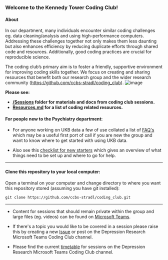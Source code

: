 ### Welcome to the Kennedy Tower Coding Club!

#### About
In our department, many individuals encounter similar coding challenges eg. data cleaning/analysis and using high-performance computers. Addressing these challenges together not only makes them less daunting but also enhances efficiency by reducing duplicate efforts through shared code and resources. Additionally, good coding practices are crucial for reproducible science.

The coding club’s primary aim is to foster a friendly, supportive environment for improving coding skills together. We focus on creating and sharing resources that benefit both our research group and the wider research community (https://github.com/ccbs-stradl/coding_club). ![image](https://github.com/user-attachments/assets/55a2947e-8011-49ea-ad37-6f893d53009a)


**Please see:**
  * **[/Sessions](https://github.com/ccbs-stradl/coding_club/tree/main/Sessions) folder for materials and docs from coding club sessions.** 
  * **[Resources.md](https://github.com/ccbs-stradl/coding_club/blob/main/Resources.md) for a list of coding related resources.**

#### For people new to the Psychiatry department:
* For anyone working on UKB data a few of use collated a list of [FAQ's](https://github.com/ccbs-stradl/ukb/blob/main/FAQ.md) which may be a useful first port of call if you are new the group and want to know where to get started with using UKB data.

* Also see this [checklist for new starters](https://github.com/ccbs-stradl/coding_club/blob/main/Sessions/2021_01_27_new_starter_checklist.md) which gives an overview of what things need to be set up and where to go for help.

----------------------------------------------------
#### Clone this repository to your local computer:
Open a terminal on your computer and change directory to where you want this repository stored (assuming you have git installed):
```
git clone https://github.com/ccbs-stradl/coding_club.git
```

_________________________________________________
* Content for sessions that should remain private within the group and large files (eg. videos) can be found on [Microsoft Teams](https://teams.microsoft.com/_#/school/files/Coding%20club?threadId=19%3Ac424c64008714e978593e70c6171f95a%40thread.tacv2&ctx=channel&context=Coding%2520club%2520recordings%2520%2526%2520slides&rootfolder=%252Fsites%252FDepressionResearch%252FShared%2520Documents%252FCoding%2520club%252FCoding%2520club%2520recordings%2520%2526%2520slides).

* If there's a topic you would like to be covered in a session please raise this by creating a new [Issue](https://github.com/AmeliaES/coding_club/issues/new/choose) or post on the Depression Research Microsoft Teams Coding Club channel.

* Please find the current [timetable](https://teams.microsoft.com/l/file/EE7AA8AB-21F6-4D6B-BAAB-23228AE035CE?tenantId=2e9f06b0-1669-4589-8789-10a06934dc61&fileType=docx&objectUrl=https%3A%2F%2Fuoe.sharepoint.com%2Fsites%2FDepressionResearch%2FShared%20Documents%2FCoding%20club%2FKTCC_timetable.docx&baseUrl=https%3A%2F%2Fuoe.sharepoint.com%2Fsites%2FDepressionResearch&serviceName=teams&threadId=19:c424c64008714e978593e70c6171f95a@thread.tacv2&groupId=2fc34ec6-881a-4474-8731-d36e84b8ec9e) for sessions on the Depression Research Microsoft Teams Coding Club channel.

